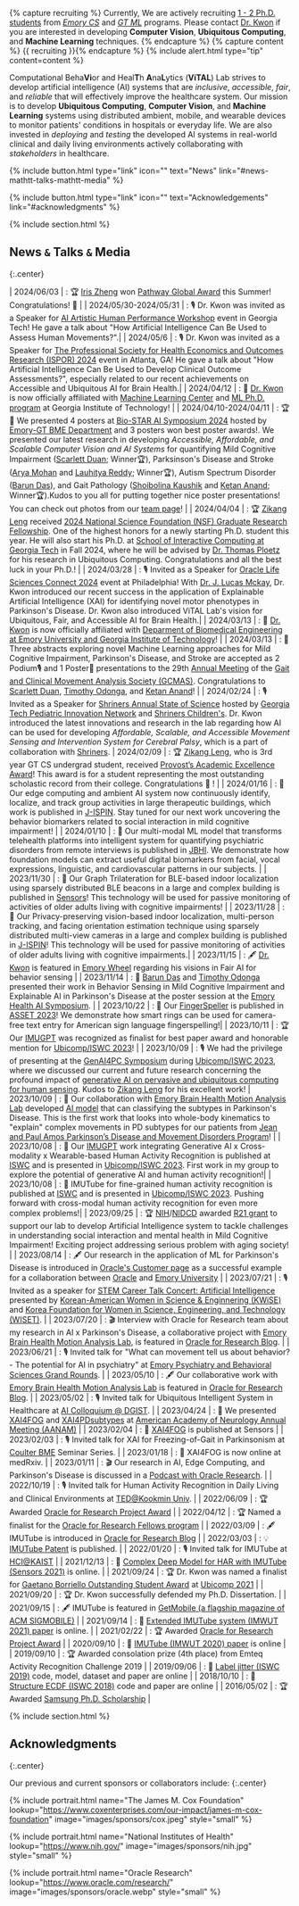---
---

{% capture recruiting %}
Currently, We are actively recruiting <u>1 - 2 Ph.D. students</u> from *[Emory CS](https://computerscience.emory.edu/graduate/admissions/index.html)* and *[GT ML](https://ml.gatech.edu/phd)* programs. Please contact [Dr. Kwon](mailto:hyeokhyen.kwon@gatech.edu) if you are interested in developing **Computer Vision**, **Ubiquitous Computing**, and **Machine Learning** techniques.
{% endcapture %}
{% capture content %} {{ recruiting }}{% endcapture %}
{% include alert.html type="tip" content=content %}

Computational Beha**Vi**or and Heal**T**h **A**na**L**ytics (**ViTAL**) Lab strives to develop artificial intelligence (AI) systems that are *inclusive*, *accessible*, *fair*, and *reliable* that will effectively improve the healthcare system. 
Our mission is to develop **Ubiquitous Computing**, **Computer Vision**, and **Machine Learning** systems using distributed ambient, mobile, and wearable devices to monitor patients' conditions in hospitals or everyday life. We are also invested in *deploying* and *testing* the developed AI systems in real-world clinical and daily living environments actively collaborating with *stakeholders* in healthcare.

{%
  include button.html
  type="link"
  icon=""
  text="News"
  link="#news-mathtt-talks-mathtt-media"
%}

{%
  include button.html
  type="link"
  icon=""
  text="Acknowledgements"
  link="#acknowledgments"
%}


{% include section.html %}

## News $\mathtt{\&}$ Talks $\mathtt{\&}$ Media
{:.center}

<style>
td, th {
   border: none!important;
}
</style>
| 2024/06/03 | : 🏆 [Iris Zheng](https://kwonvitallab.github.io/members/undergrads/iris-zheng.html) won [Pathway Global Award](https://pathways.emory.edu/opportunities/internship-funding/index.html#section-internshipAwards) this Summer! Congratulations! 🎉 | 
| 2024/05/30-2024/05/31 | : 🎙 Dr. Kwon was invited as a Speaker for [AI Artistic Human Performance Workshop](https://sites.gatech.edu/artisticaiperformance/) event in Georgia Tech! He gave a talk about "How Artificial Intelligence Can Be Used to Assess Human Movements?".| 
| 2024/05/6 | : 🎙 Dr. Kwon was invited as a Speaker for [The Professional Society for Health Economics and Outcomes Research (ISPOR) 2024](https://www.ispor.org/home) event in Atlanta, GA! He gave a talk about "How Artificial Intelligence Can Be Used to Develop Clinical Outcome Assessments?", especially related to our recent achievements on Accessible and Ubiquitous AI for Brain Health.| 
| 2024/04/12 | : 🎉 [Dr. Kwon](https://kwonvitallab.github.io/members/hyeok-kwon.html) is now officially affiliated with [Machine Learning Center](https://ml.gatech.edu/) and [ML Ph.D. program](https://ml.gatech.edu/people/faculty/phdprogramfaculty) at Georgia Institute of Technology! | 
| 2024/04/10-2024/04/11 | : 🏆🌌 We presented 4 posters at [Bio-STAR AI Symposium 2024](https://bme.gatech.edu/bme/biomedical-ai-symposium) hosted by [Emory-GT BME Department](https://bme.gatech.edu/bme/) and 3 posters won best poster awards!. We presented our latest research in developing *Accessible, Affordable, and Scalable Computer Vision and AI Systems* for quantifying Mild Cognitive Impairment ([Scarlett Duan](https://kwonvitallab.github.io/members/ms-students/scarlett-duan.html); Winner🏆), Parksinson's Disease and Stroke ([Arya Mohan](https://kwonvitallab.github.io/members/ms-students/arya-mohan.html) and [Lauhitya Reddy](https://kwonvitallab.github.io/members/ms-students/lauhitya-reddy.html); Winner🏆), Autism Spectrum Disorder ([Barun Das](https://kwonvitallab.github.io/members/engineer/barun-das.html)), and Gait Pathology ([Shoibolina Kaushik](https://kwonvitallab.github.io/members/ms-students/shoibolina-kaushik.html) and [Ketan Anand](https://kwonvitallab.github.io/members/ms-students/ketan-anand.html); Winner🏆).Kudos to you all for putting together nice poster presentations! You can check out photos from our [team page](https://kwonvitallab.github.io/team/)! |
| 2024/04/04 | : 🏆 [Zikang Leng](https://zikangleng.github.io/) received [2024 National Science Foundation (NSF) Graduate Research Fellowship](https://www.research.gov/grfp/Login.do). One of the highest honors for a newly starting Ph.D. student this year. He will also start his Ph.D. at [School of Interactive Computing at Georgia Tech](https://www.ic.gatech.edu/) in Fall 2024, where he will be advised by [Dr. Thomas Ploetz](https://www.cc.gatech.edu/people/thomas-ploetz) for his research in Ubiquitous Computing. Congratulations and all the best luck in your Ph.D.! |
| 2024/03/28 | : 🎙 Invited as a Speaker for [Oracle Life Sciences Connect 2024](https://www.oracle.com/life-sciences/life-sciences-connect/) event at Philadelphia! With [Dr. J. Lucas Mckay](https://jlucasmckay.bmi.emory.edu/), Dr. Kwon introduced our recent success in the application of Explainable Artificial Intelligence (XAI) for identifying novel motor phenotypes in Parkinson's Disease. Dr. Kwon also introduced ViTAL Lab's vision for Ubiquitous, Fair, and Accessible AI for Brain Health.| 
| 2024/03/13 | : 🎉 [Dr. Kwon](https://kwonvitallab.github.io/members/hyeok-kwon.html) is now officially affiliated with [Deparment of Biomedical Engineering at Emory University and Georgia Institute of Technology](https://bme.gatech.edu/bme/faculty/Hyeokhyen-Kwon)! | 
| 2024/03/13 | : 📖 Three abstracts exploring novel Machine Learning approaches for Mild Cognitive Impairment, Parkinson's Disease, and Stroke are accepted as 2 Podium🎙 and 1 Poster🌌 presentations to the 29th [Annual Meeting](https://na.eventscloud.com/website/64610/) of the [Gait and Clinical Movement Analysis Society (GCMAS)](https://www.gcmas.org/). Congratulations to [Scarlett Duan](https://kwonvitallab.github.io/members/ms-students/scarlett-duan.html), [Timothy Odonga](https://kwonvitallab.github.io/members/phd-students/timothy-odonga.html), and [Ketan Anand](https://kwonvitallab.github.io/members/ms-students/ketan-anand.html)! | 
| 2024/02/24 | : 🎙 Invited as a Speaker for [Shriners Annual State of Science](https://www.shrinerschildrens.org/en) hosted by [Georgia Tech Pediatric Innovation Network](https://pediatric.technology/) and [Shriners Children's](https://www.shrinerschildrens.org/en). Dr. Kwon introduced the latest innovations and research in the lab regarding how AI can be used for developing *Affordable, Scalable, and Accessible Movement Sensing and Intervention System for Cerebral Palsy*, which is a part of collaboration with [Shriners](https://www.shrinerschildrens.org/en).
| 2024/02/09 | : 🏆 [Zikang Leng](https://zikangleng.github.io/), who is 3rd year GT CS undergrad student, received [Provost’s Academic Excellence Award](https://loveaward.oue.gatech.edu/provost-excellence-award/)! This award is for a student representing the most outstanding scholastic record from their college. Congratulations 🎉 ! | 
| 2024/01/16 | : 📖 Our edge computing and ambient AI system now continuously identify, localize, and track group activities in large therapeutic buildings, which work is published in [J-ISPIN](https://ieeexplore.ieee.org/document/10400779). Stay tuned for our next work uncovering the behavior biomarkers related to social interaction in mild cognitive impairment! | 
| 2024/01/10 | : 📖 Our multi-modal ML model that transforms telehealth platforms into intelligent system for quantifying psychiatric disorders from remote interviews is published in [JBHI](https://ieeexplore.ieee.org/document/10387689). We demonstrate how foundation models can extract useful digital biomarkers from facial, vocal expressions, linguistic, and cardiovascular patterns in our subjects. | 
| 2023/11/30 | : 📖 Our Graph Trilateration for BLE-based indoor localization using sparsely distributed BLE beacons in a large and complex building is published in [Sensors](https://www.mdpi.com/1424-8220/23/23/9517)! This technology will be used for passive monitoring of activities of older adults living with cognitive impairments! | 
| 2023/11/28 | : 📖 Our Privacy-preserving vision-based indoor localization, multi-person tracking, and facing orientation estimation technique using sparsely distributed multi-view cameras in a large and complex building is published in [J-ISPIN](https://ieeexplore.ieee.org/document/10329418)! This technology will be used for passive monitoring of activities of older adults living with cognitive impairments.| 
| 2023/11/15 | : 🖋 [Dr. Kwon](https://kwonvitallab.github.io/members/hyeok-kwon.html) is featured in [Emory Wheel](https://emorywheel.com/emory-expands-to-recognize-ai-revolution/) regarding his visions in Fair AI for behavior sensing | 
| 2023/11/14 | : 🌌 [Barun Das](https://kwonvitallab.github.io/members/phd-students/barun-das.html) and [Timothy Odonga](https://kwonvitallab.github.io/members/phd-students/timothy-odonga.html) presented their work in Behavior Sensing in Mild Cognitive Impairment and Explainable AI in Parkinson's Disease at the poster session at the [Emory Health AI Symposium](https://med.emory.edu/departments/radiology/research/research-labs/madabhushi-lab/ai-health-symposium-agenda.html). | 
| 2023/10/22 | : 📖 Our [FingerSpeller](https://dl.acm.org/doi/10.1145/3597638.3614491) is published in [ASSET 2023](https://assets23.sigaccess.org/)! We demonstrate how smart rings can be used for camera-free text entry for American sign language fingerspelling!| 
| 2023/10/11 | : 🏆 Our [IMUGPT](https://github.com/ZikangLeng/IMUGPT) was recognized as finalist for best paper award and honorable mention for [Ubicomp/ISWC 2023](https://www.ubicomp.org/ubicomp-iswc-2023/)! | 
| 2023/10/09 | : 🎙 We had the privilege of presenting at the [GenAI4PC Symposium](https://www.ubicomp.org/ubicomp-iswc-2023/program/workshops-and-symposia/genai4pc-symposium/) during [Ubicomp/ISWC 2023](https://www.ubicomp.org/ubicomp-iswc-2023/), where we discussed our current and future research concerning the profound impact of [generative AI on pervasive and ubiquitous computing for human sensing](https://arxiv.org/abs/2310.12085). Kudos to [Zikang Leng](https://kwonvitallab.github.io/members/zikang-leng.html) for his excellent work!
| 2023/10/09 | : 📖 Our collaboration with [Emory Brain Health Motion Analysis Lab](https://www.facebook.com/BrainHealthMotionLab/) developed [AI model](https://www.mdpi.com/1424-8220/23/19/8330) that can classifying the subtypes in Parkinson's Disease. This is the first work that looks into whole-body kinematics to "explain" complex movements in PD subtypes for our patients from [Jean and Paul Amos Parkinson’s Disease and Movement Disorders Program](https://med.emory.edu/departments/neurology/programs_centers/parkinsons_movement/index.html)! | 
| 2023/10/08 | : 📖 Our [IMUGPT](https://github.com/ZikangLeng/IMUGPT) work integrating Generative AI x Cross-modality x Wearable-based Human Activity Recognition is published at [ISWC](https://dl.acm.org/doi/10.1145/3594738.3611361) and is presented in [Ubicomp/ISWC 2023](https://www.ubicomp.org/ubicomp-iswc-2023/). First work in my group to explore the potential of generative AI and human activity recognition!| 
| 2023/10/08 | : 📖 IMUTube for fine-grained human activity recognition is published at [ISWC](https://dl.acm.org/doi/10.1145/3594738.3611364) and is presented in [Ubicomp/ISWC 2023](https://www.ubicomp.org/ubicomp-iswc-2023/). Pushing forward with cross-modal human activity recognition for even more complex problems!| 
| 2023/09/25 | : 🏆 [NIH](https://www.nih.gov/)/[NIDCD](https://www.nidcd.nih.gov/) awarded [R21 grant](https://reporter.nih.gov/search/E679Ln_OyUWH-QN3d-Btrw/project-details/10810965) to support our lab to develop Artificial Intelligence system to tackle challenges in understanding social interaction and mental health in Mild Cognitive Impairment! Exciting project addressing serious problem with aging society! |
| 2023/08/14 | : 🖋 Our research in the application of ML for Parkinson's Disease is introduced in [Oracle's Customer page](https://www.oracle.com/customers/emory-university/) as a successful example for a collaboration between [Oracle](https://www.oracle.com/) and [Emory University](https://www.emory.edu/home/index.html) | 
| 2023/07/21 | : 🎙 Invited as a speaker for [STEM Career Talk Concert: Artificial Intelligence](https://www.kwise.org/blog/5260/) presented by [Korean-American Women in Science & Enginnering (KWiSE)](https://www.kwise.org/) and [Korea Foundation for Women in Science, Engineering, and Technology (WISET)](https://www.wiset.or.kr/). | 
| 2023/07/20 | : 🎬 Interview with Oracle for Research team about my research in AI x Parkinson's Disease, a collaborative project with [Emory Brain Health Motion Analysis Lab](https://www.facebook.com/BrainHealthMotionLab/), is featured in [Oracle for Research Blog](https://blogs.oracle.com/research/post/emory-university-uses-oracle-cloud-to-monitor-disorders-like-parkinsons-disease). | 
| 2023/06/21 | : 🎙 Invited talk for "What can movement tell us about behavior? - The potential for AI in psychiatry" at [Emory Psychiatry and Behavioral Sciences Grand Rounds](https://med.emory.edu/departments/psychiatry/education/general_residency/training_at_emory/grand_rounds.html). | 
| 2023/05/10 | : 🖋 Our collaborative work with [Emory Brain Health Motion Analysis Lab](https://www.facebook.com/BrainHealthMotionLab/) is featured in [Oracle for Research Blog](https://blogs.oracle.com/research/post/emory-university-uses-oracle-cloud-to-monitor-disorders-like-parkinsons?source=:so:tw:or:awr:ore:::OfR_Social_ParkinsonsResearchEmory_CS&SC=:so:tw:or:awr:ore:::OfR_Social_ParkinsonsResearchEmory_CS&pcode=). | 
| 2023/05/02 | : 🎙 Invited talk for Ubiquitous Intelligent System in Healthcare at [AI Colloquium @ DGIST](https://ai-dgist.github.io/). | 
| 2023/04/24 | : 📖 We presented [XAI4FOG](https://www.aan.com/MSA/Public/Events/AbstractDetails/54892) and [XAI4PDsubtypes](https://www.aan.com/MSA/Public/Events/AbstractDetails/54898) at [American Academy of Neurology Annual Meeting (AANAM)](https://www.aan.com/events/annual-meeting) | 
| 2023/02/04 | : 📖 [XAI4FOG](https://www.mdpi.com/1424-8220/23/4/1766) is published at Sensors | 
| 2023/02/03 | : 🎙 Invited talk for XAI for Freezing-of-Gait in Parkinsonism at [Coulter BME](https://bme.gatech.edu/bme/) Seminar Series. | 
| 2023/01/18 | : 📖 XAI4FOG is now online at medRxiv. | 
| 2023/01/11 | : 🎬 Our research in AI, Edge Computing, and Parkinson's Disease is discussed in a [Podcast with Oracle Research](https://open.spotify.com/episode/5BqhO5SM7EeU4gUGWtOJot). | 
| 2022/10/19 | : 🎙 Invited talk for Human Activity Recognition in Daily Living and Clinical Environments at [TED@Kookmin Univ](https://ted.kookmin.ac.kr/Home). | 
| 2022/06/09 | : 🏆 Awarded [Oracle for Research Project Award](https://go.oracle.com/research-project-award?elqCampaignId=314509&src1=:em:eo:ie:pt:::) | 
| 2022/04/12 | : 🏆 Named a finalist for the [Oracle for Research Fellows program](https://blogs.oracle.com/research/post/research-fellows-program) | 
| 2022/03/09 | : 🖋 IMUTube is introduced in [Oracle for Research Blog](https://blogs.oracle.com/research/post/georgia-institute-of-technology-uses-oracle-cloud-to-convert-videos-into-behavioral-data) | 
| 2022/03/03 | : 💡 [IMUTube Patent](https://patents.google.com/patent/US20220066544A1/en) is published. | 
| 2022/01/20 | : 🎙 Invited talk for IMUTube at [HCI@KAIST](https://hci.kaist.ac.kr/) | 
| 2021/12/13 | : 📖 [Complex Deep Model for HAR with IMUTube (Sensors 2021)](https://www.mdpi.com/1424-8220/21/24/8337) is online. | 
| 2021/09/24 | : 🏆 Dr. Kwon was named a finalist for [Gaetano Borriello Outstanding Student Award](https://ubicomp.org/sc/) at [Ubicomp 2021](https://ubicomp.org/ubicomp2021/) | 
| 2021/09/20 | : 🏆 Dr. Kwon successfully defended my Ph.D. Dissertation. | 
| 2021/09/15 | : 🖋 IMUTube is featured in [GetMobile (a flagship magazine of ACM SIGMOBILE)](https://dl.acm.org/doi/abs/10.1145/3486880.3486891) | 
| 2021/09/14 | : 📖 [Extended IMUTube system (IMWUT 2021) paper](https://dl.acm.org/doi/10.1145/3478096) is online. | 
| 2021/02/22 | : 🏆 Awarded [Oracle for Research Project Award](https://go.oracle.com/research-project-award?elqCampaignId=314509&src1=:em:eo:ie:pt:::) | 
| 2020/09/10 | : 📖 [IMUTube (IMWUT 2020) paper](https://github.com/hyeokhyen/imutube) is online | 
| 2019/09/10 | : 🏆 Awarded consolation prize (4th place) from Emteq Activity Recognition Challenge 2019 | 
| 2019/09/06 | : 📖 [Label jitter (ISWC 2019)](https://github.com/hyeokhyen/sat) code, model, dataset and paper are online | 
| 2018/10/10 | : 📖 [Structure ECDF (ISWC 2018)](https://sites.google.com/site/structureecdf/) code and paper are online | 
| 2016/05/02 | : 🏆 Awarded [Samsung Ph.D. Scholarship](http://www.ssscholarship.com/) | 

{% include section.html %}

## Acknowledgments
{:.center}

Our previous and current sponsors or collaborators include:
{:.center}

{% include portrait.html name="The James M. Cox Foundation" lookup="https://www.coxenterprises.com/our-impact/james-m-cox-foundation" image="images/sponsors/cox.jpeg" style="small" %}

{% include portrait.html name="National Institutes of Health" lookup="https://www.nih.gov/" image="images/sponsors/nih.jpg" style="small" %}

{% include portrait.html name="Oracle Research" lookup="https://www.oracle.com/research/" image="images/sponsors/oracle.webp" style="small" %}
